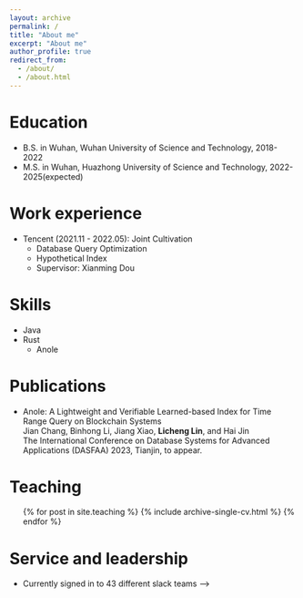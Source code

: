 ```yaml
---
layout: archive
permalink: /
title: "About me"
excerpt: "About me"
author_profile: true
redirect_from: 
  - /about/
  - /about.html
---
```


Education
======
* B.S. in Wuhan, Wuhan University of Science and Technology, 2018-2022
* M.S. in Wuhan, Huazhong University of Science and Technology, 2022-2025(expected)
<!-- * Ph.D in Version Control Theory, GitHub University, 2018 (expected) -->

Work experience
======
* Tencent (2021.11 - 2022.05): Joint Cultivation
  * Database Query Optimization
  * Hypothetical Index
  * Supervisor: Xianming Dou

<!-- * Fall 2015: Research Assistant
  * Github University
  * Duties included: Merging pull requests
  * Supervisor: Professor Hub -->

Skills
======
* Java
* Rust
  * Anole


Publications
======
* Anole: A Lightweight and Verifiable Learned-based Index for Time Range Query on Blockchain Systems</br>
  Jian Chang, Binhong Li, Jiang Xiao, **Licheng Lin**, and Hai Jin</br>
  The International Conference on Database Systems for Advanced Applications (DASFAA) 2023, Tianjin, to appear.


<!-- Talks
======
  <ul>{% for post in site.talks %}
    {% include archive-single-talk-cv.html %}
  {% endfor %}</ul>
  <!-- pubulication's
    <ul>{% for post in site.publications %}
    {% include archive-single-cv.html %}
  {% endfor %}</ul>
   -->

Teaching
======
  <ul>{% for post in site.teaching %}
    {% include archive-single-cv.html %}
  {% endfor %}</ul>

Service and leadership
======
* Currently signed in to 43 different slack teams -->
